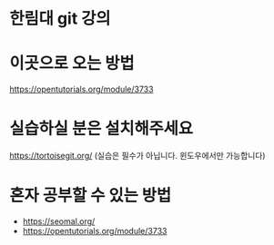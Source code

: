 # 한림대 git 강의

# 이곳으로 오는 방법
https://opentutorials.org/module/3733

# 실습하실 분은 설치해주세요
https://tortoisegit.org/
(실습은 필수가 아닙니다. 윈도우에서만 가능합니다)

# 혼자 공부할 수 있는 방법
- https://seomal.org/
- https://opentutorials.org/module/3733